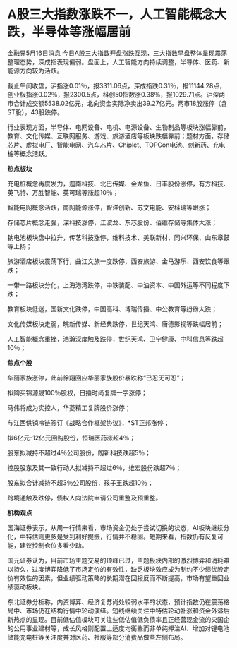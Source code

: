 # A股三大指数涨跌不一，人工智能概念大跌，半导体等涨幅居前

金融界5月16日消息
今日A股三大指数开盘涨跌互现，三大指数早盘整体呈现震荡整理态势，深成指表现偏弱。盘面上，人工智能方向持续调整，半导体、医药、新能源方向较为活跃。

截止午间收盘，沪指涨0.01％，报3311.06点，深成指跌0.31％，报11144.28点，创业板指涨0.02％，报2300.5点，科创50指数涨0.38％，报1029.71点。沪深两市合计成交额5538.02亿元，北向资金实际净卖出39.27亿元。两市18股涨停（含ST股），43股跌停。

行业表现方面，半导体、电网设备、电机、电源设备、生物制品等板块涨幅靠前，教育、文化传媒、互联网服务、游戏、旅游酒店等板块跌幅靠前；题材方面，存储芯片、虚拟电厂、智能电网、汽车芯片、Chiplet、TOPCon电池、创新药、充电桩等概念活跃。

**热点板块**

充电桩概念再度发力，迦南科技、北巴传媒、金龙鱼、日丰股份涨停，有方科技、英飞特、万胜智能、英可瑞等涨超10％；

智能电网概念活跃，南网能源涨停，智洋创新、苏文电能、安科瑞等跟涨；

存储芯片概念走强，深科技涨停，江波龙、东芯股份、佰维存储等集体大涨；

钠电池板块盘中拉升，传艺科技涨停，维科技术、美联新材、同兴环保、山东章鼓等上扬；

旅游酒店板块震荡下行，曲江文旅一度跌停，西安旅游、金马游乐、西安饮食等跟跌；

一带一路板块分化，上海港湾跌停，中铁装配、中油资本、中国外运等不同程度下跌；

教育板块低迷，国新文化跌停，中国高科、博瑞传播、中公教育等纷纷大跌；

文化传媒板块走弱，皖新传媒、新经典跌停，世纪天鸿、唐德影视等跌幅居前；

人工智能概念重挫，浩瀚深度触及跌停，世纪天鸿、卫宁健康、中科信息等跌超10％；

**焦点个股**

华丽家族涨停，此前徐翔回应华丽家族股价暴跌称“已忍无可忍”；

拟购买锦源晟100％股权，日播时尚复牌一字涨停；

马伟将成为实控人，华菱精工复牌股价涨停；

与江西供销冷链签订《战略合作框架协议》，*ST正邦涨停；

拟6亿元-12亿元回购股份，恒瑞医药涨超4％；

股东拟减持不超过4％公司股份，朗新科技跌超5％；

控股股东及其一致行动人拟减持不超过6％，维宏股份跌超7％；

股东拟合计减持不超3％公司股份，孩子王跌超10％；

跨境通触及跌停，债权人向法院申请公司重整及预重整。

**机构观点**

国海证券表示，从周一行情来看，市场资金仍处于尝试切换的状态，AI板块继续分化，中特估则更多是受到利好提振，行情并不稳固。短期来看，指数仍有反复可能，建议控制仓位多看少动。

国元证券认为，目前市场主题交易的顶峰已过，主题板块内部的激烈博弈和消耗难以持久，过度博弈降低了市场定价的有效性，缺乏板块效应成为制约不少绩优股定价有效性的因素，但业绩驱动策略的长期潜在回报反而不断提高，市场有望重回业绩驱动板块。

东北证券分析称，内资博弈、经济复苏尚处较弱水平的状态，预计指数仍在震荡格局中、市场仍在结构行情中轮动演绎。短线继续关注中特估轮动补涨和资金外溢后新热点的显现。目前低估值板块可关注些低估值低负债率且正经营现金流的央国企的公用事业建材等，成长风格则配置上适度均衡些而非单纯押注AI、增加对锂电池储能充电桩等关注度并对医药、社服等部分消费品做些左侧布局。

